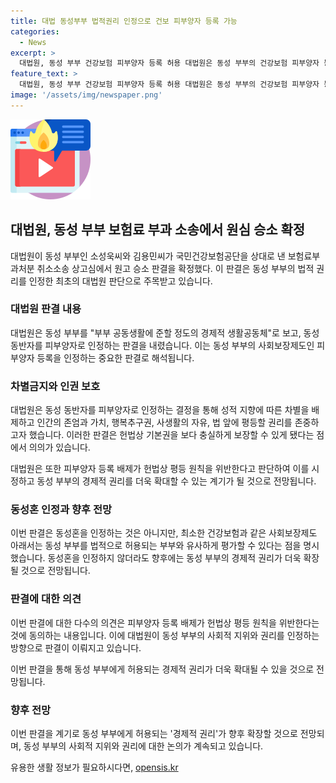 ```yaml
---
title: 대법 동성부부 법적권리 인정으로 건보 피부양자 등록 가능
categories:
  - News
excerpt: >
  대법원, 동성 부부 건강보험 피부양자 등록 허용 대법원은 동성 부부의 건강보험 피부양자 등록을 허용하는 판결을 확정하였다. 이에 따라 민법상으로는 인정되지 않는 동성 부부의 법적 권리가 인정됐으며, 이를 통해 사회보장제도 아래에서 동성 부부가 법적으로 허용되는 부부와 유사하게 평가받을 수 있는 전망이다. 이번 판결을 통해 동성 부부의 경제적 권리가 향후 확장될 것으로 예상되고, 헌법상 평등 원칙을 위반했다는 다수 의견이 제시되었으며, 이에 대법원이 동의했다고 전해졌다.
feature_text: >
  대법원, 동성 부부 건강보험 피부양자 등록 허용 대법원은 동성 부부의 건강보험 피부양자 등록을 허용하는 판결을 확정하였다. 이에 따라 민법상으로는 인정되지 않는 동성 부부의 법적 권리가 인정됐으며, 이를 통해 사회보장제도 아래에서 동성 부부가 법적으로 허용되는 부부와 유사하게 평가받을 수 있는 전망이다. 이번 판결을 통해 동성 부부의 경제적 권리가 향후 확장될 것으로 예상되고, 헌법상 평등 원칙을 위반했다는 다수 의견이 제시되었으며, 이에 대법원이 동의했다고 전해졌다.
image: '/assets/img/newspaper.png'
---
```


<p><img src="/assets/img/news.png" alt="rentncar 속보" /></p>

<h2 data-ke-size="size26">대법원, 동성 부부 보험료 부과 소송에서 원심 승소 확정</h2>

<p data-ke-size="size16">대법원이 동성 부부인 소성욱씨와 김용민씨가 국민건강보험공단을 상대로 낸 보험료부과처분 취소소송 상고심에서 원고 승소 판결을 확정했다. 이 판결은 동성 부부의 법적 권리를 인정한 최초의 대법원 판단으로 주목받고 있습니다.</p>

<h3 data-ke-size="size24">대법원 판결 내용</h3>

<p data-ke-size="size16">대법원은 동성 부부를 "부부 공동생활에 준할 정도의 경제적 생활공동체"로 보고, 동성 동반자를 피부양자로 인정하는 판결을 내렸습니다. 이는 동성 부부의 사회보장제도인 피부양자 등록을 인정하는 중요한 판결로 해석됩니다.</p>

<h3 data-ke-size="size24">차별금지와 인권 보호</h3>

<p data-ke-size="size16">대법원은 동성 동반자를 피부양자로 인정하는 결정을 통해 성적 지향에 따른 차별을 배제하고 인간의 존엄과 가치, 행복추구권, 사생활의 자유, 법 앞에 평등할 권리를 존중하고자 했습니다. 이러한 판결은 헌법상 기본권을 보다 충실하게 보장할 수 있게 됐다는 점에서 의의가 있습니다.</p>

<p data-ke-size="size16">대법원은 또한 피부양자 등록 배제가 헌법상 평등 원칙을 위반한다고 판단하여 이를 시정하고 동성 부부의 경제적 권리를 더욱 확대할 수 있는 계기가 될 것으로 전망됩니다.</p>

<h3 data-ke-size="size24">동성혼 인정과 향후 전망</h3>

<p data-ke-size="size16">이번 판결은 동성혼을 인정하는 것은 아니지만, 최소한 건강보험과 같은 사회보장제도 아래서는 동성 부부를 법적으로 허용되는 부부와 유사하게 평가할 수 있다는 점을 명시했습니다. 동성혼을 인정하지 않더라도 향후에는 동성 부부의 경제적 권리가 더욱 확장될 것으로 전망됩니다.</p>

<h3 data-ke-size="size24">판결에 대한 의견</h3>

<p data-ke-size="size16">이번 판결에 대한 다수의 의견은 피부양자 등록 배제가 헌법상 평등 원칙을 위반한다는 것에 동의하는 내용입니다. 이에 대법원이 동성 부부의 사회적 지위와 권리를 인정하는 방향으로 판결이 이뤄지고 있습니다. </p>

<p data-ke-size="size16">이번 판결을 통해 동성 부부에게 허용되는 경제적 권리가 더욱 확대될 수 있을 것으로 전망됩니다.</p>

<h3 data-ke-size="size24">향후 전망</h3>

<p data-ke-size="size16">이번 판결을 계기로 동성 부부에게 허용되는 '경제적 권리'가 향후 확장할 것으로 전망되며, 동성 부부의 사회적 지위와 권리에 대한 논의가 계속되고 있습니다.</p>
유용한 생활 정보가 필요하시다면, <a href="https://opensis.kr" rel="dofollow">opensis.kr</a>


